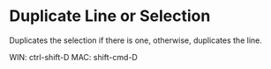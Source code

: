 # Duplicate Line or Selection

Duplicates the selection if there is one, otherwise, duplicates the line.

WIN: ctrl-shift-D
MAC: shift-cmd-D
